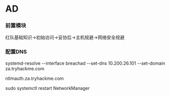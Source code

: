 # AD

### 前置模块
红队基础知识->初始访问->妥协后->主机规避->网络安全规避

### 配置DNS

systemd-resolve --interface breachad --set-dns 10.200.26.101 --set-domain za.tryhackme.com

ntlmauth.za.tryhackme.com

sudo systemctl restart NetworkManager